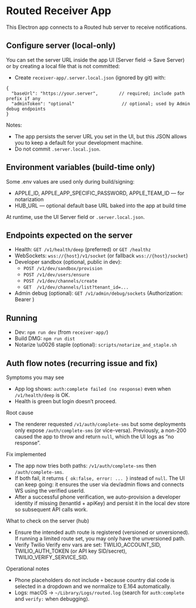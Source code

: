 # Routed Receiver App

This Electron app connects to a Routed hub server to receive notifications.

## Configure server (local-only)

You can set the server URL inside the app UI (Server field → Save Server) or by creating a local file that is not committed:

- Create `receiver-app/.server.local.json` (ignored by git) with:

```
{
  "baseUrl": "https://your.server",        // required; include path prefix if any
  "adminToken": "optional"                  // optional; used by Admin debug endpoints
}
```

Notes:
- The app persists the server URL you set in the UI, but this JSON allows you to keep a default for your development machine.
- Do not commit `.server.local.json`.

## Environment variables (build-time only)

Some .env values are used only during build/signing:
- APPLE_ID, APPLE_APP_SPECIFIC_PASSWORD, APPLE_TEAM_ID — for notarization
- HUB_URL — optional default base URL baked into the app at build time

At runtime, use the UI Server field or `.server.local.json`.

## Endpoints expected on the server
- Health: `GET /v1/health/deep` (preferred) or `GET /healthz`
- WebSockets: `wss://{host}/v1/socket` (or fallback `wss://{host}/socket`)
- Developer sandbox (optional, public in dev):
  - `POST /v1/dev/sandbox/provision`
  - `POST /v1/dev/users/ensure`
  - `POST /v1/dev/channels/create`
  - `GET  /v1/dev/channels/list?tenant_id=...`
- Admin debug (optional): `GET /v1/admin/debug/sockets` (Authorization: Bearer <adminToken>)

## Running
- Dev: `npm run dev` (from `receiver-app/`)
- Build DMG: `npm run dist`
- Notarize \u0026 staple (optional): `scripts/notarize_and_staple.sh`

## Auth flow notes (recurring issue and fix)

Symptoms you may see
- App log shows: `auth:complete failed (no response)` even when `/v1/health/deep` is OK.
- Health is green but login doesn’t proceed.

Root cause
- The renderer requested `/v1/auth/complete-sms` but some deployments only expose `/auth/complete-sms` (or vice-versa). Previously, a non-200 caused the app to throw and return `null`, which the UI logs as “no response”.

Fix implemented
- The app now tries both paths: `/v1/auth/complete-sms` then `/auth/complete-sms`.
- If both fail, it returns `{ ok:false, error: ... }` instead of `null`. The UI can keep going: it ensures the user via dev/admin flows and connects WS using the verified userId.
- After a successful phone verification, we auto-provision a developer identity if missing (tenantId + apiKey) and persist it in the local dev store so subsequent API calls work.

What to check on the server (hub)
- Ensure the intended auth route is registered (versioned or unversioned). If running a limited route set, you may only have the unversioned path.
- Verify Twilio Verify env vars are set: TWILIO_ACCOUNT_SID, TWILIO_AUTH_TOKEN (or API key SID/secret), TWILIO_VERIFY_SERVICE_SID.

Operational notes
- Phone placeholders do not include `+` because country dial code is selected in a dropdown and we normalize to E.164 automatically.
- Logs: macOS → `~/Library/Logs/routed.log` (search for `auth:complete` and `verify:` when debugging).

